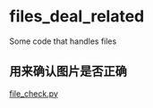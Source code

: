 # files_deal_related
Some code that handles files

## 用来确认图片是否正确
[file_check.py](https://github.com/icey-zhang/files_deal_related/blob/main/file_check.py)
